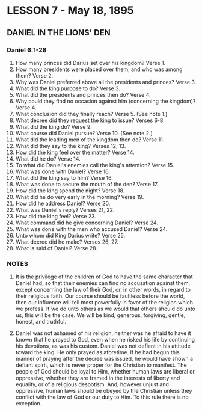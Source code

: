 # LESSON 7 - May 18, 1895

## DANIEL IN THE LIONS' DEN

### Daniel 6:1-28

1. How many princes did Darius set over his kingdom? Verse 1.
2. How many presidents were placed over them, and who was among them? Verse 2.
3. Why was Daniel preferred above all the presidents and princes? Verse 3.
4. What did the king purpose to do? Verse 3.
5. What did the presidents and princes then do? Verse 4.
6. Why could they find no occasion against him (concerning the kingdom)? Verse 4.
7. What conclusion did they finally reach? Verse 5. (See note 1.)
8. What decree did they request the king to issue? Verses 6-8.
9. What did the king do? Verse 9.
10. What course did Daniel pursue? Verse 10. (See note 2.)
11. What did the leading men of the kingdom then do? Verse 11.
12. What did they say to the king? Verses 12, 13.
13. How did the king feel over the matter? Verse 14.
14. What did he do? Verse 14.
15. To what did Daniel's enemies call the king's attention? Verse 15.
16. What was done with Daniel? Verse 16.
17. What did the king say to him? Verse 16.
18. What was done to secure the mouth of the den? Verse 17.
19. How did the king spend the night? Verse 18.
20. What did he do very early in the morning? Verse 19.
21. How did he address Daniel? Verse 20.
22. What was Daniel's reply? Verses 21, 22.
23. How did the king feel? Verse 23.
24. What command did he give concerning Daniel? Verse 24.
25. What was done with the men who accused Daniel? Verse 24.
26. Unto whom did King Darius write? Verse 25.
27. What decree did he make? Verses 26, 27.
28. What is said of Daniel? Verse 28.

### NOTES

1. It is the privilege of the children of God to have the same character that Daniel had, so that their enemies can find no accusation against them, except concerning the law of their God, or, in other words, in regard to their religious faith. Our course should be faultless before the world, then our influence will tell most powerfully in favor of the religion which we profess. If we do unto others as we would that others should do unto us, this will be the case. We will be kind, generous, forgiving, gentle, honest, and truthful.

2. Daniel was not ashamed of his religion, neither was he afraid to have it known that he prayed to God, even when he risked his life by continuing his devotions, as was his custom. Daniel was not defiant in his attitude toward the king. He only prayed as aforetime. If he had begun this manner of praying after the decree was issued, he would have shown a defiant spirit, which is never proper for the Christian to manifest. The people of God should be loyal to Him, whether human laws are liberal or oppressive, whether they are framed in the interests of liberty and equality, or of a religious despotism. And, however unjust and oppressive, human laws should be obeyed by the Christian unless they conflict with the law of God or our duty to Him. To this rule there is no exception.